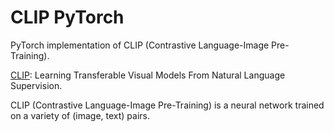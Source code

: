 # CLIP PyTorch

PyTorch implementation of CLIP (Contrastive Language-Image Pre-Training).

[CLIP](https://arxiv.org/abs/2103.00020): Learning Transferable Visual Models From Natural Language Supervision.

CLIP (Contrastive Language-Image Pre-Training) is a neural network trained on a variety of (image, text) pairs.
